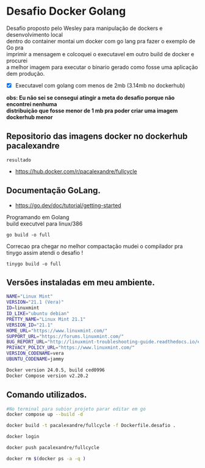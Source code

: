# Desafio Docker Golang
Desafio proposto pelo Wesley para manipulação de dockers e desenvolvimento local  
dentro do container montai um docker com go lang pra fazer o exemplo de Go pra  
imprimir a mensagem e colcoquei o executavel em outro build de docker e procurei  
a melhor imagem para executar o binario gerado como fosse uma aplicação dem produção.

- [x] Executavel com golang com menos de 2mb (3.14mb no dockerhub)

__obs: Eu não sei se consegui atingir a meta do desafio porque não encontrei nenhuma  
distribuição que fosse menor de 1 mb pra poder criar uma imagem dockerhub menor__

## Repositorio das imagens docker no dockerhub pacalexandre
```resultado```
- https://hub.docker.com/r/pacalexandre/fullcycle

## Documentação GoLang.
- https://go.dev/doc/tutorial/getting-started

Programando em Golang  
build executvel para linux/386

```go build -o full```

Correcao pra chegar no melhor compactação mudei o compilador pra tinygo assim atendi o desafio !

```tinygo build -o full```


## Versões instaladas em meu ambiente.
```bash 
NAME="Linux Mint"
VERSION="21.1 (Vera)"
ID=linuxmint
ID_LIKE="ubuntu debian"
PRETTY_NAME="Linux Mint 21.1"
VERSION_ID="21.1"
HOME_URL="https://www.linuxmint.com/"
SUPPORT_URL="https://forums.linuxmint.com/"
BUG_REPORT_URL="http://linuxmint-troubleshooting-guide.readthedocs.io/en/latest/"
PRIVACY_POLICY_URL="https://www.linuxmint.com/"
VERSION_CODENAME=vera
UBUNTU_CODENAME=jammy

Docker version 24.0.5, build ced0996
Docker Compose version v2.20.2
```
## Comando utilizados.

```bash
#No terminal para subior projeto parar editar em go 
docker compose up --build -d

docker build -t pacalexandre/fullcycle -f Dockerfile.desafio .

docker login

docker push pacalexandre/fullcycle

docker rm $(docker ps -a -q )

```